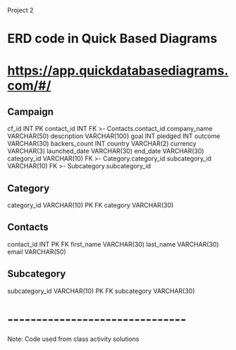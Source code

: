 Project 2 
 
# ERD code in Quick Based Diagrams 
# https://app.quickdatabasediagrams.com/#/

Campaign
-
cf_id INT PK
contact_id INT FK >- Contacts.contact_id
company_name VARCHAR(50)
description VARCHAR(100)
goal INT
pledged INT
outcome VARCHAR(30)
backers_count INT
country VARCHAR(2)
currency VARCHAR(3)
launched_date VARCHAR(30)
end_date VARCHAR(30)
category_id VARCHAR(10) FK >- Category.category_id
subcategory_id VARCHAR(10) FK >- Subcategory.subcategory_id

Category
-
category_id VARCHAR(10) PK FK
category VARCHAR(30)

Contacts
-
contact_id INT PK FK 
first_name VARCHAR(30)
last_name VARCHAR(30)
email VARCHAR(50)

Subcategory
-
subcategory_id VARCHAR(10) PK FK
subcategory VARCHAR(30)

# -------------------------------

Note: 
Code used from class activity solutions 